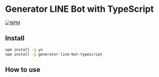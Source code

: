 # Generator LINE Bot with TypeScript

[![NPM](https://nodei.co/npm/generator-line-bot-typescript.png)](https://nodei.co/npm/generator-line-bot-typescript/)

## Install 

``` sh
npm install -g yo
npm install -g generator-line-bot-typescript
```

## How to use
